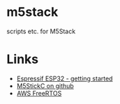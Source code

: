 # m5stack
scripts etc. for M5Stack

# Links
- [Espressif ESP32 - getting started](https://docs.espressif.com/projects/esp-idf/en/latest/esp32/get-started/index.html)
- [M5StickC on github](https://github.com/m5stack/M5StickC)
- [AWS FreeRTOS](https://docs.aws.amazon.com/freertos/latest/userguide/getting_started_espressif.html)

